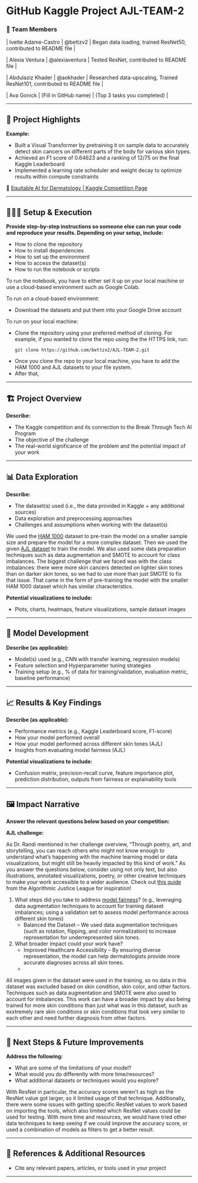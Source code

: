 
# GitHub Kaggle Project AJL-TEAM-2



### **👥 Team Members**
| Ivette Adame-Castro | @bettzv2 | Began data loading, trained ResNet50, contributed to README file |

| Alexia Ventura | @alexiaventura | Tested ResNet, contributed to README file |

| Abdulaziz Khader | @aokhader | Researched data-upscaling, Trained ResNet101, contributed to README file |

| Ava Gonick | (Fill in GitHub name) | (Top 3 tasks you completed) |

---

## **🎯 Project Highlights**

**Example:**

* Built a Visual Transformer by pretraining it on sample data to accurately detect skin cancers on different parts of the body for various skin types.
* Achieved an F1 score of 0.64623 and a ranking of 12/75 on the final Kaggle Leaderboard
* Implemented a learning rate scheduler and weight decay to optimize results within compute constraints

🔗 [Equitable AI for Dermatology | Kaggle Competition Page](https://www.kaggle.com/competitions/bttai-ajl-2025/overview)

---

## **👩🏽‍💻 Setup & Execution**

**Provide step-by-step instructions so someone else can run your code and reproduce your results. Depending on your setup, include:**

* How to clone the repository
* How to install dependencies
* How to set up the environment
* How to access the dataset(s)
* How to run the notebook or scripts

To run the notebook, you have to either set it up on your local machine or use a cloud-based environment such as Google Colab.

To run on a cloud-based environment:
- Download the datasets and put them into your Google Drive account

To run on your local machine:
- Clone the repository using your preferred method of cloning. For example, if you wanted to clone the repo using the the HTTPS link, run:
  ```
  git clone https://github.com/bettzv2/AJL-TEAM-2.git
  ```
- Once you clone the repo to your local machine, you have to add the HAM 1000 and AJL datasets to your file system.
- After that, 

---

## **🏗️ Project Overview**

**Describe:**

* The Kaggle competition and its connection to the Break Through Tech AI Program
* The objective of the challenge
* The real-world significance of the problem and the potential impact of your work


---

## **📊 Data Exploration**

**Describe:**

* The dataset(s) used (i.e., the data provided in Kaggle \+ any additional sources)
* Data exploration and preprocessing approaches
* Challenges and assumptions when working with the dataset(s)

We used the [HAM 1000](https://www.kaggle.com/datasets/kmader/skin-cancer-mnist-ham10000) dataset to pre-train the model on a smaller sample size and prepare the model for a more complex dataset. Then we used the given [AJL dataset](https://www.kaggle.com/competitions/bttai-ajl-2025/data) to train the model. We also used some data preparation techniques such as data augmentation and SMOTE to account for class imbalances. The biggest challenge that we faced was with the class imbalances: there were more skin cancers detected on lighter skin tones than on darker skin tones, so we had to use more than just SMOTE to fix that issue. That came in the form of pre-training the model with the smaller HAM 1000 dataset which has similar characteristics. 

**Potential visualizations to include:**

* Plots, charts, heatmaps, feature visualizations, sample dataset images

---

## **🧠 Model Development**

**Describe (as applicable):**

* Model(s) used (e.g., CNN with transfer learning, regression models)
* Feature selection and Hyperparameter tuning strategies
* Training setup (e.g., % of data for training/validation, evaluation metric, baseline performance)



---

## **📈 Results & Key Findings**

**Describe (as applicable):**

* Performance metrics (e.g., Kaggle Leaderboard score, F1-score)
* How your model performed overall
* How your model performed across different skin tones (AJL)
* Insights from evaluating model fairness (AJL)

**Potential visualizations to include:**

* Confusion matrix, precision-recall curve, feature importance plot, prediction distribution, outputs from fairness or explainability tools

---

## **🖼️ Impact Narrative**

**Answer the relevant questions below based on your competition:**

**AJL challenge:**

As Dr. Randi mentioned in her challenge overview, “Through poetry, art, and storytelling, you can reach others who might not know enough to understand what’s happening with the machine learning model or data visualizations, but might still be heavily impacted by this kind of work.”
As you answer the questions below, consider using not only text, but also illustrations, annotated visualizations, poetry, or other creative techniques to make your work accessible to a wider audience.
Check out [this guide](https://drive.google.com/file/d/1kYKaVNR\_l7Abx2kebs3AdDi6TlPviC3q/view) from the Algorithmic Justice League for inspiration!

1. What steps did you take to address [model fairness](https://haas.berkeley.edu/wp-content/uploads/What-is-fairness_-EGAL2.pdf)? (e.g., leveraging data augmentation techniques to account for training dataset imbalances; using a validation set to assess model performance across different skin tones)
   - Balanced the Dataset – We used data augmentation techniques (such as rotation, flipping, and color normalization) to increase representation for underrepresented skin tones.
3. What broader impact could your work have?
   - Improved Healthcare Accessibility – By ensuring diverse representation, the model can help dermatologists provide more accurate diagnoses across all skin tones.
   - 

All images given in the dataset were used in the training, so no data in this dataset was excluded based on skin condition, skin color, and other factors. Techniques such as data augmentation and SMOTE were also used to account for imbalances. This work can have a broader impact by also being trained for more skin conditions than just what was in this dataset, such as exxtremely rare skin conditions or skin conditions that look very similar to each other and need further diagnosis from other factors.

---

## **🚀 Next Steps & Future Improvements**

**Address the following:**

* What are some of the limitations of your model?
* What would you do differently with more time/resources?
* What additional datasets or techniques would you explore?

With ResNet in particular, the accuracy scores weren't as high as the ResNet value got larger, so it limited usage of that technique. Additionally, there were some issues with getting specific ResNet values to work based on importing the tools, which also limited which ResNet values could be used for testing. With more time and resources, we would have tried other data techniques to keep seeing if we could improve the accuracy score, or used a combination of models as filters to get a better result.

---

## **📄 References & Additional Resources**

* Cite any relevant papers, articles, or tools used in your project

---
